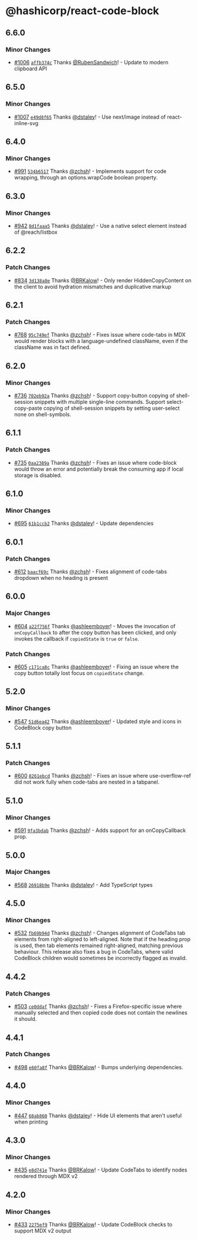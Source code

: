 # @hashicorp/react-code-block

## 6.6.0

### Minor Changes

- [#1006](https://github.com/hashicorp/react-components/pull/1006) [`affb374c`](https://github.com/hashicorp/react-components/commit/affb374ccc869f18415b165a37c98d0bb541f130) Thanks [@RubenSandwich](https://github.com/RubenSandwich)! - Update to modern clipboard API

## 6.5.0

### Minor Changes

- [#1007](https://github.com/hashicorp/react-components/pull/1007) [`e49d8f65`](https://github.com/hashicorp/react-components/commit/e49d8f65f6f7403ef73e250568fa202effadc2b6) Thanks [@dstaley](https://github.com/dstaley)! - Use next/image instead of react-inline-svg

## 6.4.0

### Minor Changes

- [#991](https://github.com/hashicorp/react-components/pull/991) [`534b6517`](https://github.com/hashicorp/react-components/commit/534b6517b4fcb76b3450c329b9c9e3c76236fe6a) Thanks [@zchsh](https://github.com/zchsh)! - Implements support for code wrapping, through an options.wrapCode boolean property.

## 6.3.0

### Minor Changes

- [#942](https://github.com/hashicorp/react-components/pull/942) [`8d1faaa5`](https://github.com/hashicorp/react-components/commit/8d1faaa5841edc4c3a02f02d5c7127c4dc6e7f6e) Thanks [@dstaley](https://github.com/dstaley)! - Use a native select element instead of @reach/listbox

## 6.2.2

### Patch Changes

- [#834](https://github.com/hashicorp/react-components/pull/834) [`3d138a8e`](https://github.com/hashicorp/react-components/commit/3d138a8efa43c1a14e3180205fc8f2b162ef3c64) Thanks [@BRKalow](https://github.com/BRKalow)! - Only render HiddenCopyContent on the client to avoid hydration mismatches and duplicative markup

## 6.2.1

### Patch Changes

- [#768](https://github.com/hashicorp/react-components/pull/768) [`95c749ef`](https://github.com/hashicorp/react-components/commit/95c749effc8d9eb17251e65f3d29db866b109121) Thanks [@zchsh](https://github.com/zchsh)! - Fixes issue where code-tabs in MDX would render blocks with a language-undefined className, even if the className was in fact defined.

## 6.2.0

### Minor Changes

- [#736](https://github.com/hashicorp/react-components/pull/736) [`702eb92a`](https://github.com/hashicorp/react-components/commit/702eb92ac35758fbdddabe9042b3a07c9d470a5b) Thanks [@zchsh](https://github.com/zchsh)! - Support copy-button copying of shell-session snippets with multiple single-line commands. Support select-copy-paste copying of shell-session snippets by setting user-select none on shell-symbols.

## 6.1.1

### Patch Changes

- [#735](https://github.com/hashicorp/react-components/pull/735) [`0aa2389a`](https://github.com/hashicorp/react-components/commit/0aa2389a98fa9ab004a855a81decbefc4014f022) Thanks [@zchsh](https://github.com/zchsh)! - Fixes an issue where code-block would throw an error and potentially break the consuming app if local storage is disabled.

## 6.1.0

### Minor Changes

- [#695](https://github.com/hashicorp/react-components/pull/695) [`61b1ccb2`](https://github.com/hashicorp/react-components/commit/61b1ccb204144907e9e7785312414dae753a3a73) Thanks [@dstaley](https://github.com/dstaley)! - Update dependencies

## 6.0.1

### Patch Changes

- [#612](https://github.com/hashicorp/react-components/pull/612) [`baacf69c`](https://github.com/hashicorp/react-components/commit/baacf69c24a9a52669d39ab9aa8d96087b854e11) Thanks [@zchsh](https://github.com/zchsh)! - Fixes alignment of code-tabs dropdown when no heading is present

## 6.0.0

### Major Changes

- [#604](https://github.com/hashicorp/react-components/pull/604) [`a22f756f`](https://github.com/hashicorp/react-components/commit/a22f756fb4d202e173b530475857f7b285b390f8) Thanks [@ashleemboyer](https://github.com/ashleemboyer)! - Moves the invocation of `onCopyCallback` to after the copy button has been clicked, and only invokes the callback if `copiedState` is `true` or `false`.

### Patch Changes

- [#605](https://github.com/hashicorp/react-components/pull/605) [`c171ca8c`](https://github.com/hashicorp/react-components/commit/c171ca8cfc15076332b5ccce2cde5dccff02ac62) Thanks [@ashleemboyer](https://github.com/ashleemboyer)! - Fixing an issue where the copy button totally lost focus on `copiedState` change.

## 5.2.0

### Minor Changes

- [#547](https://github.com/hashicorp/react-components/pull/547) [`51d6ea42`](https://github.com/hashicorp/react-components/commit/51d6ea42633194083fbcc192f7580f2d38c6a109) Thanks [@ashleemboyer](https://github.com/ashleemboyer)! - Updated style and icons in CodeBlock copy button

## 5.1.1

### Patch Changes

- [#600](https://github.com/hashicorp/react-components/pull/600) [`8261ebcd`](https://github.com/hashicorp/react-components/commit/8261ebcd4059d3899cd4c67263c58ef6f785ed0a) Thanks [@zchsh](https://github.com/zchsh)! - Fixes an issue where use-overflow-ref did not work fully when code-tabs are nested in a tabpanel.

## 5.1.0

### Minor Changes

- [#591](https://github.com/hashicorp/react-components/pull/591) [`9fa3bdab`](https://github.com/hashicorp/react-components/commit/9fa3bdab34d4f719cf73307f3adb0ff414e35f65) Thanks [@zchsh](https://github.com/zchsh)! - Adds support for an onCopyCallback prop.

## 5.0.0

### Major Changes

- [#568](https://github.com/hashicorp/react-components/pull/568) [`26918b9e`](https://github.com/hashicorp/react-components/commit/26918b9e32b3d4882bb18786f09eaa63c178bbc6) Thanks [@dstaley](https://github.com/dstaley)! - Add TypeScript types

## 4.5.0

### Minor Changes

- [#532](https://github.com/hashicorp/react-components/pull/532) [`fb69b94d`](https://github.com/hashicorp/react-components/commit/fb69b94d205f4f264a66648888495a5401a17e0f) Thanks [@zchsh](https://github.com/zchsh)! - Changes alignment of CodeTabs tab elements from right-aligned to left-aligned. Note that if the heading prop is used, then tab elements remained right-aligned, matching previous behaviour. This release also fixes a bug in CodeTabs, where valid CodeBlock children would sometimes be incorrectly flagged as invalid.

## 4.4.2

### Patch Changes

- [#503](https://github.com/hashicorp/react-components/pull/503) [`ce0ddaf`](https://github.com/hashicorp/react-components/commit/ce0ddafd0555d133a48531aefd1e614432d2d593) Thanks [@zchsh](https://github.com/zchsh)! - Fixes a Firefox-specific issue where manually selected and then copied code does not contain the newlines it should.

## 4.4.1

### Patch Changes

- [#498](https://github.com/hashicorp/react-components/pull/498) [`e60fa8f`](https://github.com/hashicorp/react-components/commit/e60fa8f437a98f97f6c0ed396f194192cf5e376e) Thanks [@BRKalow](https://github.com/BRKalow)! - Bumps underlying dependencies.

## 4.4.0

### Minor Changes

- [#447](https://github.com/hashicorp/react-components/pull/447) [`68ab860`](https://github.com/hashicorp/react-components/commit/68ab860ae59f6df3b81a57eee953f6c33af3a75b) Thanks [@dstaley](https://github.com/dstaley)! - Hide UI elements that aren't useful when printing

## 4.3.0

### Minor Changes

- [#435](https://github.com/hashicorp/react-components/pull/435) [`e8d741e`](https://github.com/hashicorp/react-components/commit/e8d741eb4d599af4d77a086cc4041754db35790e) Thanks [@BRKalow](https://github.com/BRKalow)! - Update CodeTabs to identify nodes rendered through MDX v2

## 4.2.0

### Minor Changes

- [#433](https://github.com/hashicorp/react-components/pull/433) [`2275ef9`](https://github.com/hashicorp/react-components/commit/2275ef92f7cf2b00d413c465bafde636ea7fb9fa) Thanks [@BRKalow](https://github.com/BRKalow)! - Update CodeBlock checks to support MDX v2 output
